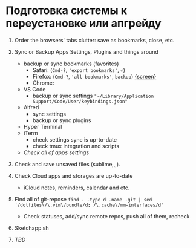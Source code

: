 # Подготовка системы к переустановке или апгрейду

1. Order the browsers' tabs clutter: save as bookmarks, close, etc.
1. Sync or Backup Apps Settings, Plugins and things around
    - backup or sync bookmarks (favorites)
        - Safari: (`Cmd-?`, `'export bookmarks'`, `⏎`)
        - Firefox: (`Cmd-?`, `'all bookmarks'`, `backup`) [{screen}](https://yadi.sk/i/pHVE4pVAnBYAm)
        - Chrome:
    - VS Code
        - backup or sync settings `"~/Library/Application Support/Code/User/keybindings.json"`
    - Alfred
        - sync settings
        - backup or sync plugins
    - Hyper Terminal
    - iTerm
        - check settings sync is up-to-date
        - check tmux integration and scripts
    - _Check all of apps settings_
1. Check and save unsaved files (sublime,,,).
1. Check Cloud apps and storages are up-to-date
    - iCloud notes, reminders, calendar and etc.
1. Find all of git-repose
    `find . -type d -name .git | sed '/dotfiles\/\.vim\/bundle/d; /\.cache\/mm-interfaces/d'`
    - Check statuses, add/sync remote repos, push all of them, recheck

1. Sketchapp.sh

100500. _TBD_
